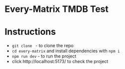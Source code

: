 # Every-Matrix TMDB Test

# Instructions

- `git clone ` - to clone the repo
- `cd every-matrix` and install dependencies with `npm i`
- `npm run dev` - to run the project
- click http://localhost:5173/ to check the project
